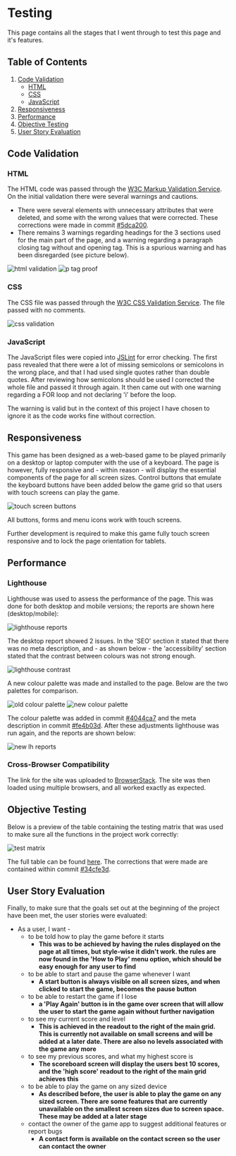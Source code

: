 # Testing

This page contains all the stages that I went through to test this page and it's features.

## Table of Contents
1. [Code Validation](#code-validation)
    - [HTML](#html)
    - [CSS](#css)
    - [JavaScript](#javascript)
2. [Responsiveness](#responsiveness)
3. [Performance](#performance)
4. [Objective Testing](#objective-testing)
5. [User Story Evaluation](#user-story-evaluation)

## Code Validation

### HTML
The HTML code was passed through the [W3C Markup Validation Service](https://validator.w3.org/). On the initial validation there were several warnings and cautions.
  - There were several elements with unnecessary attributes that were deleted, and some with the wrong values that were corrected. These corrections were made in commit [#5dca200](https://github.com/tealhorizon87/ms2_block-puzzle/commit/5dca200fde38a5695df3e1b1e9fafba7ed9c5569).
  - There remains 3 warnings regarding headings for the 3 sections used for the main part of the page, and a warning regarding a paragraph closing tag without and opening tag. This is a spurious warning and has been disregarded (see picture below).

  ![html validation](assets/img/html-valid.png)
  ![p tag proof](assets/img/p-tag-proof.png)

### CSS
The CSS file was passed through the [W3C CSS Validation Service](https://jigsaw.w3.org/css-validator/). The file passed with no comments.

![css validation](assets/img/css-valid.png)

### JavaScript
The JavaScript files were copied into [JSLint](https://www.jslint.com/) for error checking. The first pass revealed that there were a lot of missing semicolons or semicolons in the wrong place, and that I had used single quotes rather than double quotes. After reviewing how semicolons should be used I corrected the whole file and passed it through again. It then came out with one warning regarding a FOR loop and not declaring 'i' before the loop.

The warning is valid but in the context of this project I have chosen to ignore it as the code works fine without correction.

## Responsiveness

This game has been designed as a web-based game to be played primarily on a desktop or laptop computer with the use of a keyboard. The page is however, fully responsive and - within reason - will display the essential components of the page for all screen sizes. Control buttons that emulate the keyboard buttons have been added below the game grid so that users with touch screens can play the game.

![touch screen buttons](assets/img/touch-screen-buttons.png)

All buttons, forms and menu icons work with touch screens.

Further development is required to make this game fully touch screen responsive and to lock the page orientation for tablets.

## Performance

### Lighthouse
Lighthouse was used to assess the performance of the page. This was done for both desktop and mobile versions; the reports are shown here (desktop/mobile):

![lighthouse reports](assets/img/lighthouse-combined.png)

The desktop report showed 2 issues. In the 'SEO' section it stated that there was no meta description, and - as shown below - the 'accessibility' section stated that the contrast between colours was not strong enough.

![lighthouse contrast](assets/img/lighthouse-contrast.jpg)

A new colour palette was made and installed to the page. Below are the two palettes for comparison.

![old colour palette](assets/img/colour-palette-old.png)
![new colour palette](assets/img/colour-palette.png)

The colour palette was added in commit [#4044ca7](https://github.com/tealhorizon87/ms2_block-puzzle/commit/4044ca74022b2fb1b9fe3ce79906ba6b46c63448) and the meta description in commit [#fe4b03d](https://github.com/tealhorizon87/ms2_block-puzzle/commit/fe4b03d64ac658a54ff58940b7ea0968c9760d0b). After these adjustments lighthouse was run again, and the reports are shown below:

![new lh reports](assets/img/lh-combined-new.png)

### Cross-Browser Compatibility
The link for the site was uploaded to [BrowserStack](https://www.browserstack.com/). The site was then loaded using multiple browsers, and all worked exactly as expected.


## Objective Testing

Below is a preview of the table containing the testing matrix that was used to make sure all the functions in the project work correctly:

![test matrix](assets/img/test-matrix.png)

The full table can be found [here](assets/docs/test-matrix-complete.pdf). The corrections that were made are contained within commit [#34cfe3d](https://github.com/tealhorizon87/ms2_block-puzzle/commit/34cfe3d0acd86a50f46b24abf477e0812fd9d92b).

## User Story Evaluation

Finally, to make sure that the goals set out at the beginning of the project have been met, the user stories were evaluated:

- As a user, I want -
  - to be told how to play the game before it starts
    - __This was to be achieved by having the rules displayed on the page at all times, but style-wise it didn't work. the rules are now found in the 'How to Play' menu option, which should be easy enough for any user to find__
  - to be able to start and pause the game whenever I want
    - __A start button is always visible on all screen sizes, and when clicked to start the game, becomes the pause button__
  - to be able to restart the game if I lose
    - __a 'Play Again' button is in the game over screen that will allow the user to start the game again without further navigation__
  - to see my current score and level
    - __This is achieved in the readout to the right of the main grid. This is currently not available on small screens and will be added at a later date. There are also no levels associated with the game any more__
  - to see my previous scores, and what my highest score is
    - __The scoreboard screen will display the users best 10 scores, and the 'high score' readout to the right of the main grid achieves this__
  - to be able to play the game on any sized device
    - __As described before, the user is able to play the game on any sized screen. There are some features that are currently unavailable on the smallest screen sizes due to screen space. These may be added at a later stage__
  - contact the owner of the game app to suggest additional features or report bugs
    - __A contact form is available on the contact screen so the user can contact the owner__
